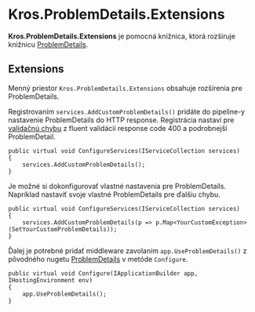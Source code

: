 # Kros.ProblemDetails.Extensions

**Kros.ProblemDetails.Extensions** je pomocná knižnica, ktorá rozširuje knižnicu [ProblemDetails](https://github.com/khellang/Middleware).

## Extensions

Menný priestor `Kros.ProblemDetails.Extensions` obsahuje rozšírenia pre ProblemDetails.

Registrovaním `services.AddCustomProblemDetails()` pridáte do pipeline-y nastavenie ProblemDetails do HTTP response.
Registrácia nastaví pre [validačnú chybu](https://github.com/FluentValidation/FluentValidation/blob/master/src/FluentValidation/ValidationException.cs) z fluent validácii response code 400 a podrobnejší ProblemDetail.

```CSharp
public virtual void ConfigureServices(IServiceCollection services)
{
	services.AddCustomProblemDetails();
}
```

Je možné si dokonfigurovať vlastné nastavenia pre ProblemDetails. Napríklad nastaviť svoje vlastné ProblemDetails pre ďalšiu chybu. 
```CSharp
public virtual void ConfigureServices(IServiceCollection services)
{
	services.AddCustomProblemDetails(p => p.Map<YourCustomException>(SetYourCustomProblemDetails));
}
```

Ďalej je potrebné pridať middleware zavolaním `app.UseProblemDetails()` z pôvodného nugetu [ProblemDetails](https://github.com/khellang/Middleware) v metóde `Configure`.

```CSharp
public virtual void Configure(IApplicationBuilder app, IHostingEnvironment env)
{
    app.UseProblemDetails();
}
```
